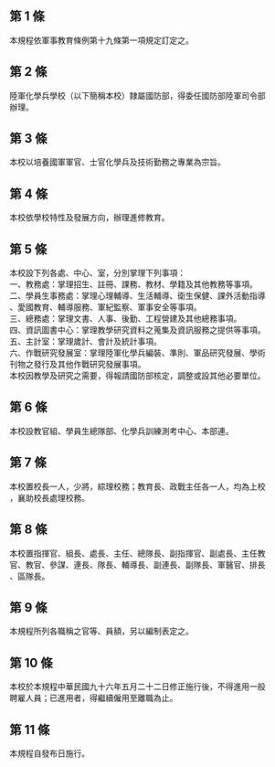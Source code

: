 第 1 條
-------
本規程依軍事教育條例第十九條第一項規定訂定之。

第 2 條
-------
陸軍化學兵學校（以下簡稱本校）隸屬國防部，得委任國防部陸軍司令部  
辦理。

第 3 條
-------
本校以培養國軍軍官、士官化學兵及技術勤務之專業為宗旨。

第 4 條
-------
本校依學校特性及發展方向，辦理進修教育。

第 5 條
-------
本校設下列各處、中心、室，分別掌理下列事項：  
一、教務處：掌理招生、註冊、課務、教材、學籍及其他教務等事項。  
二、學員生事務處：掌理心理輔導、生活輔導、衛生保健、課外活動指導  
    、愛國教育、輔導服務、軍紀監察、軍事安全等事項。  
三、總務處：掌理文書、人事、後勤、工程營建及其他總務事項。  
四、資訊圖書中心：掌理教學研究資料之蒐集及資訊服務之提供等事項。  
五、主計室：掌理歲計、會計及統計事項。  
六、作戰研究發展室：掌理陸軍化學兵編裝、準則、軍品研究發展、學術  
    刊物之發行及其他作戰研究發展事項。  
本校因教學及研究之需要，得報請國防部核定，調整或設其他必要單位。

第 6 條
-------
本校設教官組、學員生總隊部、化學兵訓練測考中心、本部連。

第 7 條
-------
本校置校長一人，少將，綜理校務；教育長、政戰主任各一人，均為上校  
，襄助校長處理校務。

第 8 條
-------
本校置指揮官、組長、處長、主任、總隊長、副指揮官、副處長、主任教  
官、教官、參謀、連長、隊長、輔導長、副連長、副隊長、軍醫官、排長  
、區隊長。

第 9 條
-------
本規程所列各職稱之官等、員額，另以編制表定之。

第 10 條
--------
本校於本規程中華民國九十六年五月二十二日修正施行後，不得進用一般  
聘雇人員；已進用者，得繼續僱用至離職為止。　

第 11 條
--------
本規程自發布日施行。

